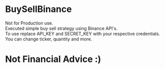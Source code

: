 # BuySellBinance

Not for Production use. <br>
Executed simple buy sell strategy using Binance API's.
<br> 
To use replace API_KEY and SECRET_KEY with your respective credentials. <br>
You can change ticker, quantity and more.<br>
# Not Financial Advice :)
